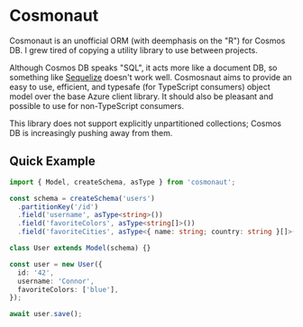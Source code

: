 # Cosmonaut

Cosmonaut is an unofficial ORM (with deemphasis on the "R") for Cosmos DB. I grew tired of copying a utility library to use between projects.

Although Cosmos DB speaks "SQL", it acts more like a document DB, so something like [Sequelize](https://sequelize.org/) doesn't work well. Cosmosnaut aims to provide an easy to use, efficient, and typesafe (for TypeScript consumers) object model over the base Azure client library. It should also be pleasant and possible to use for non-TypeScript consumers.

This library does not support explicitly unpartitioned collections; Cosmos DB is increasingly pushing away from them.

## Quick Example

```ts
import { Model, createSchema, asType } from 'cosmonaut';

const schema = createSchema('users')
  .partitionKey('/id')
  .field('username', asType<string>())
  .field('favoriteColors', asType<string[]>())
  .field('favoriteCities', asType<{ name: string; country: string }[]>().optional());

class User extends Model(schema) {}

const user = new User({
  id: '42',
  username: 'Connor',
  favoriteColors: ['blue'],
});

await user.save();
```
